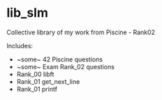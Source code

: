 # lib_slm

Collective library of my work from Piscine - Rank02

Includes: 
- ~some~ 42 Piscine questions 
- ~some~ Exam Rank_02 questions
- Rank_00 libft
- Rank_01 get_next_line
- Rank_01 printf
